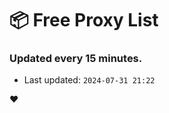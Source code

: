 # :package: Free Proxy List
### Updated every 15 minutes.

- Last updated: `2024-07-31 21:22`

:heart:

